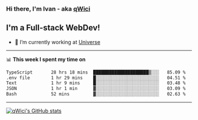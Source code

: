 ### Hi there, I'm Ivan - aka [qWici][website]

## I'm a Full-stack WebDev!
- 🔭 I’m currently working at [Universe][universe]

---

📊 **This week I spent my time on**
<!--START_SECTION:waka-->

```txt
TypeScript       28 hrs 18 mins  █████████████████████▒░░░   85.09 %
.env file        1 hr 29 mins    █░░░░░░░░░░░░░░░░░░░░░░░░   04.51 %
Text             1 hr 9 mins     █░░░░░░░░░░░░░░░░░░░░░░░░   03.48 %
JSON             1 hr 1 min      ▓░░░░░░░░░░░░░░░░░░░░░░░░   03.09 %
Bash             52 mins         ▓░░░░░░░░░░░░░░░░░░░░░░░░   02.63 %
```

<!--END_SECTION:waka-->

---

[![qWici's GitHub stats](https://github-readme-stats.vercel.app/api?username=qWici)](https://github.com/qWici/github-readme-stats)

[website]: https://devkucher.com
[twitter]: https://twitter.com/KucherDev
[linkedin]: https://www.linkedin.com/in/ivankucher
[universe]: https://universeapps.limited
